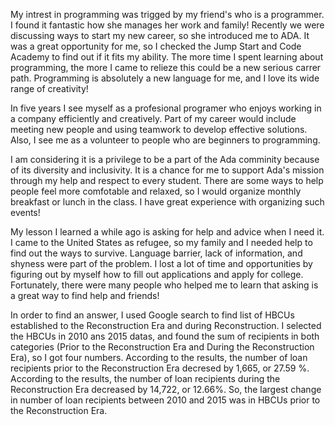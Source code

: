 
My intrest in programming was trigged by my friend's who is a programmer. I found it fantastic how she manages her work and family! Recently we were discussing ways to start my new career, so she introduced me to ADA. It was a great opportunity for me, so I checked the Jump Start and Code Academy to find out if it fits my ability. The more time I spent learning about programming, the more I came to relieze this could be a new serious carrer path. Programming is absolutely a new language for me, and I love its wide range of creativity! 

In five years I see myself as a profesional  programer who enjoys working in a company efficiently and creatively. Part of my career would include meeting new people and using teamwork to develop effective solutions. Also, I see me as a volunteer to people who are beginners to programming.

I am considering it is a privilege to be a part of the Ada comminity because of its diversity and inclusivity. It is  a chance for me to support Ada's mission through my help and respect to every student. There are some ways to help people feel more comfotable and relaxed, so I would organize monthly breakfast or lunch in the class. I have great experience with organizing such events! 

My lesson I learned a while ago is asking for help and advice when I need it. I came to the United States as refugee, so my family and I  needed help to find out the ways to survive. Language barrier, lack of information, and shyness were part of the problem. I lost a lot of time and opportunities by figuring out by myself how to fill out applications  and apply for college. Fortunately, there were many people who helped me to learn that asking is a great way to find help and friends! 


In order to find an answer, I used Google search to find list of HBCUs established to the Reconstruction Era and during Reconstruction. 
I selected the HBCUs in 2010 ans 2015 datas, and found the sum of recipients in both categories (Prior to the Reconstruction Era and During the Reconstruction Era), so I got four numbers.
According to the results, the number of loan recipients prior to the Reconstruction Era 
decresed by 1,665, or 27.59 %.
According to the results, the number of loan recipients during the Reconstruction Era 
decreased by 14,722, or 12.66%.
So, the largest change in number of loan recipients between 2010 and 2015 was in HBCUs prior to the Reconstruction Era.
